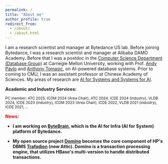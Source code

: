 ```yaml
---
permalink: /
title: "About me"
author_profile: true
redirect_from: 
  - /about/
  - /about.html
---
```

I am a research scientist and manager at Bytedance US lab. Before joining Bytedance, I was a research scientist and manager at Alibaba DAMO Academy. Before that I was a postdoc in the [Computer Science Department (Database Group)](https://db.cs.cmu.edu/) at Carnegie Mellon University, working with Prof. [Andy Pavlo](https://www.cs.cmu.edu/~pavlo/) and [Anthony Tomasic](https://www.cs.cmu.edu/~tomasic/), on AI-powered database systems. Prior to coming to CMU, I was an assistant professor at Chinese Academy of Sciences. My areas of research are [AI for Systems and Systems for AI](https://rise.cs.berkeley.edu/course/cs294-ai-for-systems-and-systems-for-ai-ai-sys/).

**Academic and Industry Services:**

<small>
PC member: ATC 2025, ICDM 2024 (Area Chair), ATC 2024, ICDE 2024 (industry), VLDB 2024, ICDE 2023 (industry), ICDM 2023 (Area Chair), ICDE 2022, VLDB 2021 (industry), ICDE 2021, ...
</small>

<strong><font color=red> News: </font><strong>

- I am working on [ByteBrain](https://jobs.bytedance.com/en/position/7366737450800023859/detail?utm_source=Technology+Crossover+Ventures+job+board&utm_medium=getro.com&gh_src=Technology+Crossover+Ventures+job+board), which is the AI for Infra (AI for System) platform of Bytedance.

- My open source project [Domino](https://github.com/domino-succ/domino/wiki) becomes the core component of HP's DBMS [Trafodion](https://attic.apache.org/projects/trafodion.html) (now Attic). Domino is a transaction processing engine, that utilizes HBase's multi-version to handle distributed transactions.
